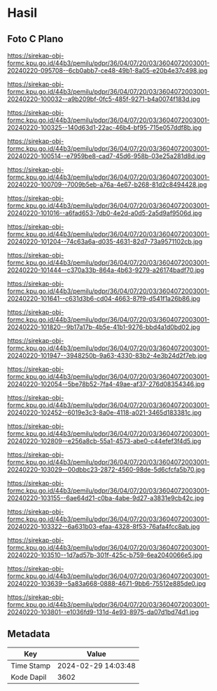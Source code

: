 # Hasil

## Foto C Plano

https://sirekap-obj-formc.kpu.go.id/44b3/pemilu/pdpr/36/04/07/20/03/3604072003001-20240220-095708--6cb0abb7-ce48-49b1-8a05-e20b4e37c498.jpg

https://sirekap-obj-formc.kpu.go.id/44b3/pemilu/pdpr/36/04/07/20/03/3604072003001-20240220-100032--a9b209bf-0fc5-485f-9271-b4a0074f183d.jpg

https://sirekap-obj-formc.kpu.go.id/44b3/pemilu/pdpr/36/04/07/20/03/3604072003001-20240220-100325--140d63d1-22ac-46b4-bf95-715e057ddf8b.jpg

https://sirekap-obj-formc.kpu.go.id/44b3/pemilu/pdpr/36/04/07/20/03/3604072003001-20240220-100514--e7959be8-cad7-45d6-958b-03e25a281d8d.jpg

https://sirekap-obj-formc.kpu.go.id/44b3/pemilu/pdpr/36/04/07/20/03/3604072003001-20240220-100709--7009b5eb-a76a-4e67-b268-81d2c8494428.jpg

https://sirekap-obj-formc.kpu.go.id/44b3/pemilu/pdpr/36/04/07/20/03/3604072003001-20240220-101016--a6fad653-7db0-4e2d-a0d5-2a5d9af9506d.jpg

https://sirekap-obj-formc.kpu.go.id/44b3/pemilu/pdpr/36/04/07/20/03/3604072003001-20240220-101204--74c63a6a-d035-4631-82d7-73a9571102cb.jpg

https://sirekap-obj-formc.kpu.go.id/44b3/pemilu/pdpr/36/04/07/20/03/3604072003001-20240220-101444--c370a33b-864a-4b63-9279-a26174badf70.jpg

https://sirekap-obj-formc.kpu.go.id/44b3/pemilu/pdpr/36/04/07/20/03/3604072003001-20240220-101641--c631d3b6-cd04-4663-87f9-d541f1a26b86.jpg

https://sirekap-obj-formc.kpu.go.id/44b3/pemilu/pdpr/36/04/07/20/03/3604072003001-20240220-101820--9b17a17b-4b5e-41b1-9276-bbd4a1d0bd02.jpg

https://sirekap-obj-formc.kpu.go.id/44b3/pemilu/pdpr/36/04/07/20/03/3604072003001-20240220-101947--3948250b-9a63-4330-83b2-4e3b24d2f7eb.jpg

https://sirekap-obj-formc.kpu.go.id/44b3/pemilu/pdpr/36/04/07/20/03/3604072003001-20240220-102054--5be78b52-7fa4-49ae-af37-276d08354346.jpg

https://sirekap-obj-formc.kpu.go.id/44b3/pemilu/pdpr/36/04/07/20/03/3604072003001-20240220-102452--6019e3c3-8a0e-4118-a021-3465d183381c.jpg

https://sirekap-obj-formc.kpu.go.id/44b3/pemilu/pdpr/36/04/07/20/03/3604072003001-20240220-102809--e256a8cb-55a1-4573-abe0-c44efef3f4d5.jpg

https://sirekap-obj-formc.kpu.go.id/44b3/pemilu/pdpr/36/04/07/20/03/3604072003001-20240220-103029--00dbbc23-2872-4560-98de-5d6cfcfa5b70.jpg

https://sirekap-obj-formc.kpu.go.id/44b3/pemilu/pdpr/36/04/07/20/03/3604072003001-20240220-103155--6ae64d21-c0ba-4abe-9d27-a3831e9cb42c.jpg

https://sirekap-obj-formc.kpu.go.id/44b3/pemilu/pdpr/36/04/07/20/03/3604072003001-20240220-103322--6a631b03-efaa-4328-8f53-76afa4fcc8ab.jpg

https://sirekap-obj-formc.kpu.go.id/44b3/pemilu/pdpr/36/04/07/20/03/3604072003001-20240220-103510--1d7ad57b-301f-425c-b759-6ea2040066e5.jpg

https://sirekap-obj-formc.kpu.go.id/44b3/pemilu/pdpr/36/04/07/20/03/3604072003001-20240220-103639--5a83a668-0888-4671-9bb6-75512e885de0.jpg

https://sirekap-obj-formc.kpu.go.id/44b3/pemilu/pdpr/36/04/07/20/03/3604072003001-20240220-103801--e1036fd9-131d-4e93-8975-da07d1bd74d1.jpg


## Metadata

| Key        | Value               |
| ---------- | ------------------- |
| Time Stamp | 2024-02-29 14:03:48 |
| Kode Dapil | 3602                |



